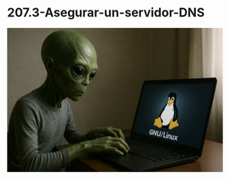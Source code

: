 # 207.3-Asegurar-un-servidor-DNS
![LPI Logo](../../../../wallpaper/et_linux.png "Buscando al viejo hombre ")
